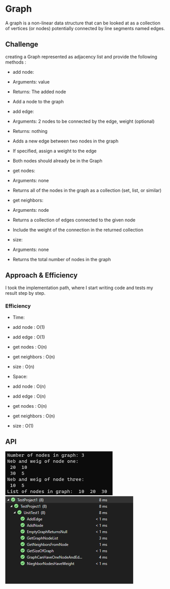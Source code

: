 # Graph
A graph is a non-linear data structure that can be looked at as a collection of vertices (or nodes) potentially connected by line segments named edges.

## Challenge
creating a Graph represented as adjacency list and provide the following methods :
- add node:
 - Arguments: value
 - Returns: The added node
 - Add a node to the graph

- add edge:
 - Arguments: 2 nodes to be connected by the edge, weight (optional)
 - Returns: nothing
 - Adds a new edge between two nodes in the graph
 - If specified, assign a weight to the edge
 - Both nodes should already be in the Graph

- get nodes:
 - Arguments: none
 - Returns all of the nodes in the graph as a collection (set, list, or similar)
- get neighbors:
 - Arguments: node
 - Returns a collection of edges connected to the given node
 - Include the weight of the connection in the returned collection
- size:
 - Arguments: none
 - Returns the total number of nodes in the graph


## Approach & Efficiency

I took the implementation path, where I start writing code and tests my result step by step.

### Efficiency
- Time:
 - add node : O(1)
 - add edge : O(1)
 - get nodes : O(n)
 - get neighbors : O(n)
 - size : O(n)

- Space:
- add node : O(n)
- add edge : O(n)
- get nodes : O(n)
- get neighbors : O(n)
- size : O(1)

## API
![](100.00.png)
![](200.00.png)